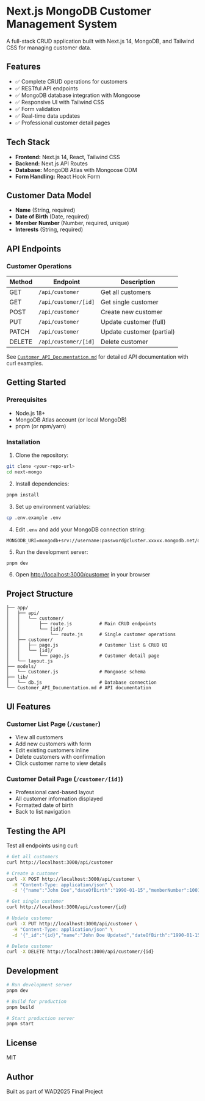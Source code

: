 # Next.js MongoDB Customer Management System

A full-stack CRUD application built with Next.js 14, MongoDB, and Tailwind CSS for managing customer data.

## Features

- ✅ Complete CRUD operations for customers
- ✅ RESTful API endpoints
- ✅ MongoDB database integration with Mongoose
- ✅ Responsive UI with Tailwind CSS
- ✅ Form validation
- ✅ Real-time data updates
- ✅ Professional customer detail pages

## Tech Stack

- **Frontend:** Next.js 14, React, Tailwind CSS
- **Backend:** Next.js API Routes
- **Database:** MongoDB Atlas with Mongoose ODM
- **Form Handling:** React Hook Form

## Customer Data Model

- **Name** (String, required)
- **Date of Birth** (Date, required)
- **Member Number** (Number, required, unique)
- **Interests** (String, required)

## API Endpoints

### Customer Operations

| Method | Endpoint | Description |
|--------|----------|-------------|
| GET | `/api/customer` | Get all customers |
| GET | `/api/customer/[id]` | Get single customer |
| POST | `/api/customer` | Create new customer |
| PUT | `/api/customer` | Update customer (full) |
| PATCH | `/api/customer` | Update customer (partial) |
| DELETE | `/api/customer/[id]` | Delete customer |

See [`Customer_API_Documentation.md`](Customer_API_Documentation.md) for detailed API documentation with curl examples.

## Getting Started

### Prerequisites

- Node.js 18+ 
- MongoDB Atlas account (or local MongoDB)
- pnpm (or npm/yarn)

### Installation

1. Clone the repository:
```bash
git clone <your-repo-url>
cd next-mongo
```

2. Install dependencies:
```bash
pnpm install
```

3. Set up environment variables:
```bash
cp .env.example .env
```

4. Edit `.env` and add your MongoDB connection string:
```env
MONGODB_URI=mongodb+srv://username:password@cluster.xxxxx.mongodb.net/dbname
```

5. Run the development server:
```bash
pnpm dev
```

6. Open [http://localhost:3000/customer](http://localhost:3000/customer) in your browser

## Project Structure

```
├── app/
│   ├── api/
│   │   └── customer/
│   │       ├── route.js          # Main CRUD endpoints
│   │       └── [id]/
│   │           └── route.js      # Single customer operations
│   ├── customer/
│   │   ├── page.js               # Customer list & CRUD UI
│   │   └── [id]/
│   │       └── page.js           # Customer detail page
│   └── layout.js
├── models/
│   └── Customer.js               # Mongoose schema
├── lib/
│   └── db.js                     # Database connection
└── Customer_API_Documentation.md # API documentation
```

## UI Features

### Customer List Page (`/customer`)
- View all customers
- Add new customers with form
- Edit existing customers inline
- Delete customers with confirmation
- Click customer name to view details

### Customer Detail Page (`/customer/[id]`)
- Professional card-based layout
- All customer information displayed
- Formatted date of birth
- Back to list navigation

## Testing the API

Test all endpoints using curl:

```bash
# Get all customers
curl http://localhost:3000/api/customer

# Create a customer
curl -X POST http://localhost:3000/api/customer \
  -H "Content-Type: application/json" \
  -d '{"name":"John Doe","dateOfBirth":"1990-01-15","memberNumber":1001,"interests":"movies, sports"}'

# Get single customer
curl http://localhost:3000/api/customer/{id}

# Update customer
curl -X PUT http://localhost:3000/api/customer \
  -H "Content-Type: application/json" \
  -d '{"_id":"{id}","name":"John Doe Updated","dateOfBirth":"1990-01-15","memberNumber":1001,"interests":"movies, sports, reading"}'

# Delete customer
curl -X DELETE http://localhost:3000/api/customer/{id}
```

## Development

```bash
# Run development server
pnpm dev

# Build for production
pnpm build

# Start production server
pnpm start
```

## License

MIT

## Author

Built as part of WAD2025 Final Project
